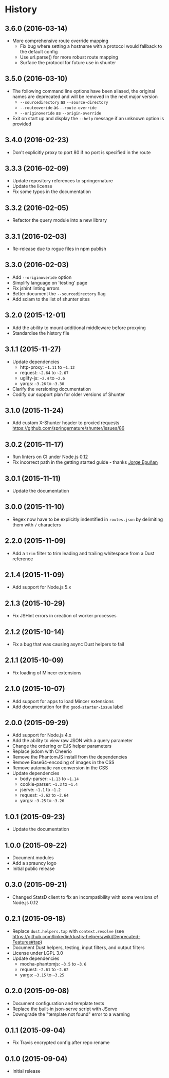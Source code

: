 
# History

## 3.6.0 (2016-03-14)

  * More comprehensive route override mapping
    * Fix bug where setting a hostname with a protocol would fallback to the default config
    * Use url.parse() for more robust route mapping
    * Surface the protocol for future use in shunter

## 3.5.0 (2016-03-10)

  * The following command line options have been aliased, the original names are deprecated and will be removed in the next major version
    * `--sourcedirectory` as `--source-directory`
    * `--routeoveride` as `--route-override`
    * `--originoveride` as `--origin-override`
  * Exit on start up and display the `--help` message if an unknown option is provided

## 3.4.0 (2016-02-23)

  * Don't explicitly proxy to port 80 if no port is specified in the route

## 3.3.3 (2016-02-09)

  * Update repository references to springernature
  * Update the license
  * Fix some typos in the documentation

## 3.3.2 (2016-02-05)

  * Refactor the query module into a new library

## 3.3.1 (2016-02-03)

  * Re-release due to rogue files in npm publish

## 3.3.0 (2016-02-03)

  * Add `--originoveride` option
  * Simplify language on 'testing' page
  * Fix jshint linting errors
  * Better document the `--sourcedirectory` flag
  * Add sciam to the list of shunter sites

## 3.2.0 (2015-12-01)

  * Add the ability to mount additional middleware before proxying
  * Standardise the history file

## 3.1.1 (2015-11-27)

  * Update dependencies
    * http-proxy: `~1.11` to `~1.12`
    * request: `~2.64` to `~2.67`
    * uglify-js: `~2.4` to `~2.6`
    * yargs: `~3.26` to `~3.30`
  * Clarify the versioning documentation
  * Codify our support plan for older versions of Shunter

## 3.1.0 (2015-11-24)

  * Add custom X-Shunter header to proxied requests https://github.com/springernature/shunter/issues/86

## 3.0.2 (2015-11-17)

  * Run linters on CI under Node.js 0.12
  * Fix incorrect path in the getting started guide - thanks [Jorge Epuñan](https://github.com/juanbrujo)

## 3.0.1 (2015-11-11)

  * Update the documentation

## 3.0.0 (2015-11-10)

  * Regex now have to be explicitly indentified in `routes.json` by delimiting them with `/` characters

## 2.2.0 (2015-11-09)

  * Add a `trim` filter to trim leading and trailing whitespace from a Dust reference

## 2.1.4 (2015-11-09)

  * Add support for Node.js 5.x

## 2.1.3 (2015-10-29)

  * Fix JSHint errors in creation of worker processes

## 2.1.2 (2015-10-14)

  * Fix a bug that was causing async Dust helpers to fail

## 2.1.1 (2015-10-09)

  * Fix loading of Mincer extensions

## 2.1.0 (2015-10-07)

  * Add support for apps to load Mincer extensions
  * Add documentation for the [`good-starter-issue` label](https://github.com/springernature/shunter/labels/good-starter-issue)

## 2.0.0 (2015-09-29)

  * Add support for Node.js 4.x
  * Add the ability to view raw JSON with a query parameter
  * Change the ordering or EJS helper parameters
  * Replace jsdom with Cheerio
  * Remove the PhantomJS install from the dependencies
  * Remove Base64-encoding of images in the CSS
  * Remove automatic `rem` conversion in the CSS
  * Update dependencies
    * body-parser: `~1.13` to `~1.14`
    * cookie-parser: `~1.3` to `~1.4`
    * jserve: `~1.1` to `~1.2`
    * request: `~2.62` to `~2.64`
    * yargs: `~3.25` to `~3.26`

## 1.0.1 (2015-09-23)

  * Update the documentation

## 1.0.0 (2015-09-22)

  * Document modules
  * Add a sprauncy logo
  * Initial public release

## 0.3.0 (2015-09-21)

  * Changed StatsD client to fix an incompatibility with some versions of Node.js 0.12

## 0.2.1 (2015-09-18)

  * Replace `dust.helpers.tap` with `context.resolve` (see https://github.com/linkedin/dustjs-helpers/wiki/Deprecated-Features#tap)
  * Document Dust helpers, testing, input filters, and output filters
  * License under LGPL 3.0
  * Update dependencies
    * mocha-phantomjs: `~3.5` to `~3.6`
    * request: `~2.61` to `~2.62`
    * yargs: `~3.15` to `~3.25`

## 0.2.0 (2015-09-08)

  * Document configuration and template tests
  * Replace the built-in json-serve script with JServe
  * Downgrade the "template not found" error to a warning

## 0.1.1 (2015-09-04)

  * Fix Travis encrypted config after repo rename

## 0.1.0 (2015-09-04)

  * Initial release
